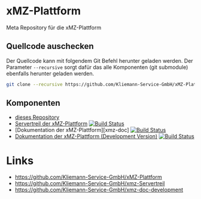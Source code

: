 # xMZ-Plattform
Meta Repository für die xMZ-Plattform


## Quellcode auschecken

Der Quellcode kann mit folgendem Git Befehl herunter geladen werden.
Der Parameter `--recursive` sorgt dafür das alle Komponenten (git submodule)
ebenfalls herunter geladen werden.


```bash
git clone --recursive https://github.com/Kliemann-Service-GmbH/xMZ-Plattform.git
```

## Komponenten

* [dieses Repository][xmz]
* [Servertreil der xMZ-Plattform][xmz-server] [![Build Status](https://travis-ci.org/Kliemann-Service-GmbH/xmz-server.svg?branch=master)](https://travis-ci.org/Kliemann-Service-GmbH/xmz-server)
* [Dokumentation der xMZ-Plattform][xmz-doc] [![Build Status](https://travis-ci.org/Kliemann-Service-GmbH/xmz-doc.svg?branch=master)](https://travis-ci.org/Kliemann-Service-GmbH/xmz-doc)
* [Dokumentation der xMZ-Plattform (Development Version)][xmz-doc-development] [![Build Status](https://travis-ci.org/Kliemann-Service-GmbH/xmz-doc-development.svg?branch=master)](https://travis-ci.org/Kliemann-Service-GmbH/xmz-doc-development)


# Links

* https://github.com/Kliemann-Service-GmbH/xMZ-Plattform
* https://github.com/Kliemann-Service-GmbH/xmz-Servertreil
* https://github.com/Kliemann-Service-GmbH/xmz-doc-development

[xmz]: https://github.com/Kliemann-Service-GmbH/xMZ-Plattform
[xmz-server]: https://github.com/Kliemann-Service-GmbH/xmz-server
[xmz-doc-development]: https://github.com/Kliemann-Service-GmbH/xmz-doc-development
